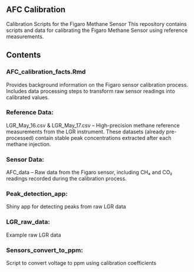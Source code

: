 ## AFC Calibration
Calibration Scripts for the Figaro Methane Sensor
This repository contains scripts and data for calibrating the Figaro Methane Sensor using reference measurements. 

## Contents
### AFC_calibration_facts.Rmd

Provides background information on the Figaro sensor calibration process.
Includes data processing steps to transform raw sensor readings into calibrated values.

### Reference Data:
LGR_May_16.csv & LGR_May_17.csv – High-precision methane reference measurements from the LGR instrument.
These datasets (already pre-processed) contain stable peak concentrations extracted after each methane injection.

### Sensor Data:
AFC_data – Raw data from the Figaro sensor, including CH₄ and CO₂ readings recorded during the calibration process.


### Peak_detection_app:
Shiny app for detecting peaks from raw LGR data

### LGR_raw_data:
Example raw LGR data

### Sensors_convert_to_ppm:
Script to convert voltage to ppm using calibration coefficients
